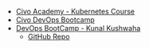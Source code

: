 - [Civo Academy - Kubernetes Course](https://www.civo.com/academy)
- [Civo DevOps Bootcamp](https://youtube.com/playlist?list=PLhc-GEHI0F7_8mbj23YWFpsgu1fl1yGL_)
- [DevOps BootCamp - Kunal Kushwaha](https://youtube.com/playlist?list=PL9gnSGHSqcnoqBXdMwUTRod4Gi3eac2Ak)
    - [GitHub Repo](https://github.com/kunal-kushwaha/DevOps-Bootcamp)

